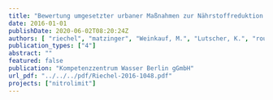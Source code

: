 ```yaml
---
title: "Bewertung umgesetzter urbaner Maßnahmen zur Nährstoffreduktion. NITROLIMIT 2, Gemeinsamer Ergebnisbericht, Kap. 3.1.2"
date: 2016-01-01
publishDate: 2020-06-02T08:20:24Z
authors: [ "riechel", "matzinger", "Weinkauf, M.", "Lutscher, K.", "rouault" ]
publication_types: ["4"]
abstract: ""
featured: false
publication: "Kompetenzzentrum Wasser Berlin gGmbH"
url_pdf: "../../../pdf/Riechel-2016-1048.pdf"
projects: ["nitrolimit"]
---
```


